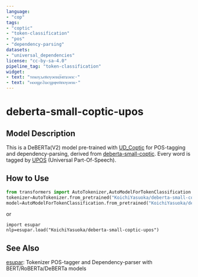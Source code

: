```yaml
---
language:
- "cop"
tags:
- "coptic"
- "token-classification"
- "pos"
- "dependency-parsing"
datasets:
- "universal_dependencies"
license: "cc-by-sa-4.0"
pipeline_tag: "token-classification"
widget:
- text: "ⲧⲉⲛⲟⲩⲇⲉⲛ̄ⲟⲩⲟⲉⲓⲛϩ︤ⲙ︥ⲡϫⲟⲉⲓⲥ·"
- text: "ⲙⲟⲟϣⲉϩⲱⲥϣⲏⲣⲉⲙ̄ⲡⲟⲩⲟⲉⲓⲛ·"
---
```


# deberta-small-coptic-upos

## Model Description

This is a DeBERTa(V2) model pre-trained with [UD_Coptic](https://universaldependencies.org/cop/) for POS-tagging and dependency-parsing, derived from [deberta-small-coptic](https://huggingface.co/KoichiYasuoka/deberta-small-coptic). Every word is tagged by [UPOS](https://universaldependencies.org/u/pos/) (Universal Part-Of-Speech).

## How to Use

```py
from transformers import AutoTokenizer,AutoModelForTokenClassification
tokenizer=AutoTokenizer.from_pretrained("KoichiYasuoka/deberta-small-coptic-upos")
model=AutoModelForTokenClassification.from_pretrained("KoichiYasuoka/deberta-small-coptic-upos")
```

or

```
import esupar
nlp=esupar.load("KoichiYasuoka/deberta-small-coptic-upos")
```

## See Also

[esupar](https://github.com/KoichiYasuoka/esupar): Tokenizer POS-tagger and Dependency-parser with BERT/RoBERTa/DeBERTa models

